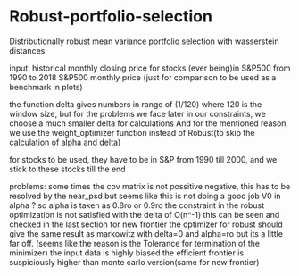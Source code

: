 # Robust-portfolio-selection
Distributionally robust mean variance portfolio selection with wasserstein distances

input:
historical monthly closing price for stocks (ever being)in S&P500 from 1990 to 2018
S&P500 monthly price (just for comparison to be used as a benchmark in plots)


the function delta gives numbers in range of (1/120) where 120 is the window size, but for the problems we face later in our constraints, we choose a much smaller delta for calculations 
And for the mentioned reason, we use the weight_optimizer function instead of Robust(to skip the calculation of alpha and delta)

for stocks to be used, they have to be in S&P from 1990 till 2000, and we stick to these stocks till the end



problems:
some times the cov matrix is not possitive negative, this has to be resolved by the near_psd but seems like this is not doing a good job
V0 in alpha ? so alpha is taken as 0.8ro or 0.9ro
the constraint in the robust optimization is not satisfied with the delta of O(n^-1) this can be seen and checked in the last section for new frontier
the optimizer for robust should give the same result as markowitz with delta=0 and alpha=ro but its a little far off. (seems like the reason is the Tolerance for termination of the minimizer)
the input data is highly biased
the efficient frontier is suspiciously higher than monte carlo version(same for new frontier)

